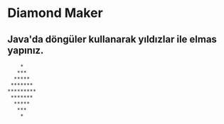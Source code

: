# Diamond Maker
## Java'da döngüler kullanarak yıldızlar ile elmas yapınız.
``` 
    *
   ***
  *****
 *******
*********
 *******
  *****
   ***
    *
